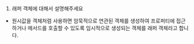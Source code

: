1. 래퍼 객체에 대해서 설명해주세요

- 원시값을 객체처럼 사용하면 암묵적으로 연관된 객체를 생성하여 프로퍼티에 접근하거나 메서드를 호출할 수 있도록 임시적으로 생성되는 객체를 래퍼 객체라고 합니다.
